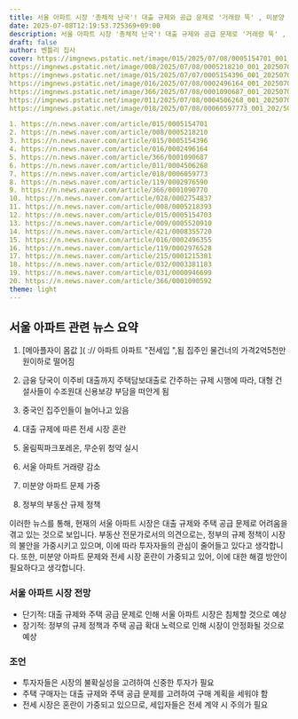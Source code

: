 ```yaml
---
title: 서울 아파트 시장 '총체적 난국'! 대출 규제와 공급 문제로 '거래량 뚝' , 미분양 폭증... 지금이 기회? 아니면 위기?
date: 2025-07-08T12:19:53.725369+09:00
description: 서울 아파트 시장 '총체적 난국'! 대출 규제와 공급 문제로 '거래량 뚝' , 미분양 폭증... 지금이 기회? 아니면 위기?
draft: false
author: 벤틀리 집사
cover: https://imgnews.pstatic.net/image/015/2025/07/08/0005154701_001_20250708090618368.jpg 
https://imgnews.pstatic.net/image/008/2025/07/08/0005218210_001_20250708112209924.jpg 
https://imgnews.pstatic.net/image/015/2025/07/07/0005154396_001_20250707142610281.jpg 
https://imgnews.pstatic.net/image/016/2025/07/08/0002496164_001_20250708095111668.png 
https://imgnews.pstatic.net/image/366/2025/07/08/0001090687_001_20250708093510907.jpg 
https://imgnews.pstatic.net/image/011/2025/07/08/0004506268_001_20250708101512180.jpeg 
https://imgnews.pstatic.net/image/018/2025/07/08/00060597773_001_202/507 dataassistant이 아닌 url 주소에서 type=nf142_103를 제외하고 추출해<|header_start|> 

1. https://n.news.naver.com/article/015/0005154701
2. https://n.news.naver.com/article/008/0005218210
3. https://n.news.naver.com/article/015/0005154396
4. https://n.news.naver.com/article/016/0002496164
5. https://n.news.naver.com/article/366/0001090687
6. https://n.news.naver.com/article/011/0004506268
7. https://n.news.naver.com/article/018/0006059773
8. https://n.news.naver.com/article/119/0002976590
9. https://n.news.naver.com/article/366/0001090770
10. https://n.news.naver.com/article/028/0002754837
11. https://n.news.naver.com/article/008/0005218393
12. https://n.news.naver.com/article/015/0005154703
13. https://n.news.naver.com/article/009/0005520910
14. https://n.news.naver.com/article/421/0008355720
15. https://n.news.naver.com/article/016/0002496355
16. https://n.news.naver.com/article/119/0002976528
17. https://n.news.naver.com/article/215/0001215381
18. https://n.news.naver.com/article/032/0003381183
19. https://n.news.naver.com/article/031/0000946699
20. https://n.news.naver.com/article/366/0001090592
theme: light
---
```


## 서울 아파트 관련 뉴스 요약

1. [메아플자이 몸값 ]( :// 아파트 아파트 "전세입 ",됨 집주인  물건너의 가격2억5천만 원이하로 떨어짐 

2. 금융 당국이 이주비 대출까지 주택담보대출로 간주하는 규제 시행에 따라, 대형 건설사들이 수조원대 신용보강 부담을 떠안게 됨

3. 중국인 집주인들이 늘어나고 있음 

4. 대출 규제에 따른 전세 시장 혼란

5. 올림픽파크포레온, 무순위 청약 실시

6. 서울 아파트 거래량 감소

7. 미분양 아파트 문제 가중

8. 정부의 부동산 규제 정책 

이러한 뉴스를 통해, 현재의 서울 아파트 시장은 대출 규제와 주택 공급 문제로 어려움을 겪고 있는 것으로 보입니다. 부동산 전문가로서의 의견으로는, 정부의 규제 정책이 시장의 불안을 가중시키고 있으며, 이에 따라 투자자들의 관심이 줄어들고 있다고 생각합니다. 또한, 미분양 아파트 문제와 전세 시장 혼란이 가중되고 있어, 이에 대한 해결 방안이 필요하다고 생각합니다.

### 서울 아파트 시장 전망

- 단기적: 대출 규제와 주택 공급 문제로 인해 서울 아파트 시장은 침체할 것으로 예상
- 장기적: 정부의 규제 정책과 주택 공급 확대 노력으로 인해 시장이 안정화될 것으로 예상

### 조언

- 투자자들은 시장의 불확실성을 고려하여 신중한 투자가 필요
- 주택 구매자는 대출 규제와 주택 공급 문제를 고려하여 구매 계획을 세워야 함
- 전세 시장은 혼란이 가중되고 있으므로, 세입자들은 전세 계약 시 주의가 필요
